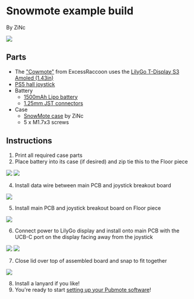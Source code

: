 # Snowmote example build

By ZiNc

![](snowmote-7.png)

## Parts

- The ["Cowmote"](https://cowpowersystems.com/product/1) from ExcessRaccoon uses the [LilyGo T-Display S3 Amoled (1.43in)](https://lilygo.cc/products/t-display-s3-amoled-1-64?variant=44507650556085)
- [PS5 hall joystick](https://www.aliexpress.us/item/3256806823053436.html)
- Battery
  - [1500mAh Lipo battery](https://www.amazon.com/dp/B09DPNCLQZ)
  - [1.25mm JST connectors](https://www.amazon.com/dp/B088NQBF3V)
- Case
  - [SnowMote case](https://www.printables.com/model/1143449) by ZiNc
  - 5 x M1.7x3 screws

## Instructions

1. Print all required case parts
2. Place battery into its case (if desired) and zip tie this to the Floor piece

![](snowmote-1.png)
![](snowmote-2.png)

4. Install data wire between main PCB and joystick breakout board

![](snowmote-3.png)

5. Install main PCB and joystick breakout board on Floor piece

![](snowmote-4.png)

6. Connect power to LilyGo display and install onto main PCB with the UCB-C port on the display facing away from the joystick

![](snowmote-6.png)
![](snowmote-5.png)

7. Close lid over top of assembled board and snap to fit together

![](snowmote-7.png)

8. Install a lanyard if you like!
9. You're ready to start [setting up your Pubmote software](/docs/quick-start.md)!

